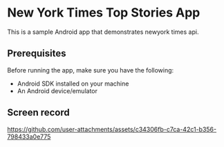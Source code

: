 # New York Times Top Stories App

This is a sample Android app that demonstrates newyork times api.

## Prerequisites

Before running the app, make sure you have the following:

- Android SDK installed on your machine
- An Android device/emulator

## Screen record




https://github.com/user-attachments/assets/c34306fb-c7ca-42c1-b356-798433a0e775

